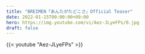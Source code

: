 ```yaml
---
title: "BREIMEN「あんたがたどこさ」Official Teaser"
date: 2022-01-15T00:00:00+09:00
hero: https://img.youtube.com/vi/Aez-JLyeFPs/0.jpg
draft: false
---
```


{{< youtube "Aez-JLyeFPs" >}}
